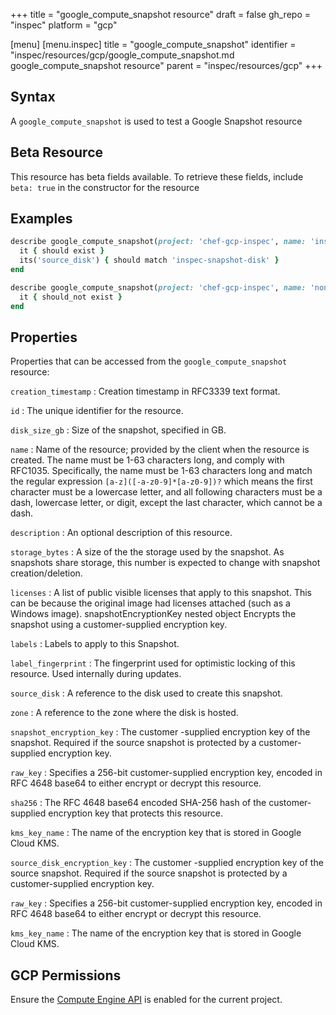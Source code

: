 +++
title = "google_compute_snapshot resource"
draft = false
gh_repo = "inspec"
platform = "gcp"

[menu]
  [menu.inspec]
    title = "google_compute_snapshot"
    identifier = "inspec/resources/gcp/google_compute_snapshot.md google_compute_snapshot resource"
    parent = "inspec/resources/gcp"
+++

## Syntax

A `google_compute_snapshot` is used to test a Google Snapshot resource

## Beta Resource

This resource has beta fields available. To retrieve these fields, include `beta: true` in the constructor for the resource

## Examples

```ruby
describe google_compute_snapshot(project: 'chef-gcp-inspec', name: 'inspec-gcp-disk-snapshot') do
  it { should exist }
  its('source_disk') { should match 'inspec-snapshot-disk' }
end

describe google_compute_snapshot(project: 'chef-gcp-inspec', name: 'nonexistent') do
  it { should_not exist }
end
```

## Properties

Properties that can be accessed from the `google_compute_snapshot` resource:

`creation_timestamp`
: Creation timestamp in RFC3339 text format.

`id`
: The unique identifier for the resource.

`disk_size_gb`
: Size of the snapshot, specified in GB.

`name`
: Name of the resource; provided by the client when the resource is created. The name must be 1-63 characters long, and comply with RFC1035. Specifically, the name must be 1-63 characters long and match the regular expression `[a-z]([-a-z0-9]*[a-z0-9])?` which means the first character must be a lowercase letter, and all following characters must be a dash, lowercase letter, or digit, except the last character, which cannot be a dash.

`description`
: An optional description of this resource.

`storage_bytes`
: A size of the the storage used by the snapshot. As snapshots share storage, this number is expected to change with snapshot creation/deletion.

`licenses`
: A list of public visible licenses that apply to this snapshot. This can be because the original image had licenses attached (such as a Windows image). snapshotEncryptionKey nested object Encrypts the snapshot using a customer-supplied encryption key.

`labels`
: Labels to apply to this Snapshot.

`label_fingerprint`
: The fingerprint used for optimistic locking of this resource. Used internally during updates.

`source_disk`
: A reference to the disk used to create this snapshot.

`zone`
: A reference to the zone where the disk is hosted.

`snapshot_encryption_key`
: The customer
-supplied encryption key of the snapshot. Required if the source snapshot is protected by a customer-supplied encryption key.

`raw_key`
: Specifies a 256-bit customer-supplied encryption key, encoded in RFC 4648 base64 to either encrypt or decrypt this resource.

`sha256`
: The RFC 4648 base64 encoded SHA-256 hash of the customer-supplied encryption key that protects this resource.

`kms_key_name`
: The name of the encryption key that is stored in Google Cloud KMS.

`source_disk_encryption_key`
: The customer
-supplied encryption key of the source snapshot. Required if the source snapshot is protected by a customer-supplied encryption key.

`raw_key`
: Specifies a 256-bit customer-supplied encryption key, encoded in RFC 4648 base64 to either encrypt or decrypt this resource.

`kms_key_name`
: The name of the encryption key that is stored in Google Cloud KMS.

## GCP Permissions

Ensure the [Compute Engine API](https://console.cloud.google.com/apis/library/compute.googleapis.com/) is enabled for the current project.
